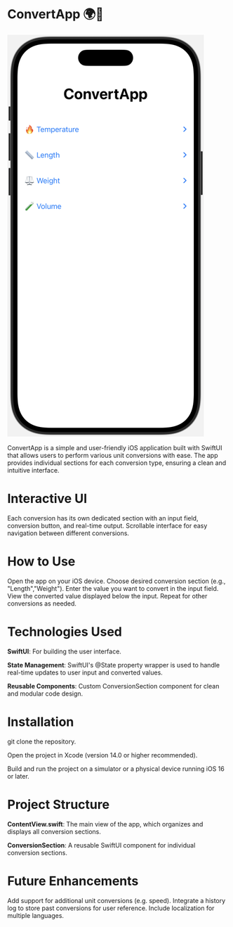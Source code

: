# ConvertApp 🌍📏
![App Screenshot](./image.png)


ConvertApp is a simple and user-friendly iOS application built with SwiftUI that allows users to perform various unit conversions with ease. The app provides individual sections for each conversion type, ensuring a clean and intuitive interface.

# Interactive UI

Each conversion has its own dedicated section with an input field, conversion button, and real-time output. Scrollable interface for easy navigation between different conversions.

# How to Use

Open the app on your iOS device. Choose desired conversion section (e.g., "Length","Weight"). Enter the value you want to convert in the input field. View the converted value displayed below the input. Repeat for other conversions as needed.

# Technologies Used

**SwiftUI**: For building the user interface.

**State Management**: SwiftUI's @State property wrapper is used to handle real-time updates to user input and converted values.

**Reusable Components**: Custom ConversionSection component for clean and modular code design.

# Installation

git clone the repository.

Open the project in Xcode (version 14.0 or higher recommended).

Build and run the project on a simulator or a physical device running iOS 16 or later.

# Project Structure

**ContentView.swift**: The main view of the app, which organizes and displays all conversion sections.

**ConversionSection**: A reusable SwiftUI component for individual conversion sections.

# Future Enhancements

Add support for additional unit conversions (e.g. speed). Integrate a history log to store past conversions for user reference. Include localization for multiple languages.
